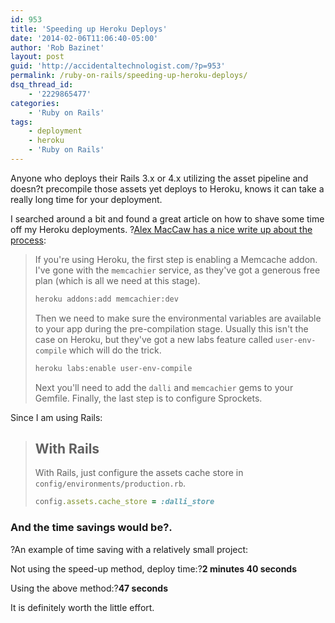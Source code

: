 ```yaml
---
id: 953
title: 'Speeding up Heroku Deploys'
date: '2014-02-06T11:06:40-05:00'
author: 'Rob Bazinet'
layout: post
guid: 'http://accidentaltechnologist.com/?p=953'
permalink: /ruby-on-rails/speeding-up-heroku-deploys/
dsq_thread_id:
    - '2229865477'
categories:
    - 'Ruby on Rails'
tags:
    - deployment
    - heroku
    - 'Ruby on Rails'
---
```


Anyone who deploys their Rails 3.x or 4.x utilizing the asset pipeline and doesn?t precompile those assets yet deploys to Heroku, knows it can take a really long time for your deployment.

I searched around a bit and found a great article on how to shave some time off my Heroku deployments. ?[Alex MacCaw has a nice write up about the process](http://blog.alexmaccaw.com/faster-deploys):

> If you're using Heroku, the first step is enabling a Memcache addon. I've gone with the `memcachier` service, as they've got a generous free plan (which is all we need at this stage).
> 
> ```bash
> heroku addons:add memcachier:dev
> ```
> 
> Then we need to make sure the environmental variables are available to your app during the pre-compilation stage. Usually this isn't the case on Heroku, but they've got a new labs feature called `user-env-compile` which will do the trick.
> 
> ```bash
> heroku labs:enable user-env-compile
> ```
> 
> Next you'll need to add the `dalli` and `memcachier` gems to your Gemfile. Finally, the last step is to configure Sprockets.

Since I am using Rails:

> ## With Rails
> 
> With Rails, just configure the assets cache store in `config/environments/production.rb`.
> 
> ```ruby
> config.assets.cache_store = :dalli_store
> ```

### And the time savings would be?.

?An example of time saving with a relatively small project:

Not using the speed-up method, deploy time:?**2 minutes 40 seconds**

Using the above method:?**47 seconds**

It is definitely worth the little effort.